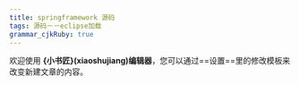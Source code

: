 ```yaml
---
title: springframework 源码
tags: 源码－－eclipse加载
grammar_cjkRuby: true
---
```




欢迎使用 **{小书匠}(xiaoshujiang)编辑器**，您可以通过==设置==里的修改模板来改变新建文章的内容。